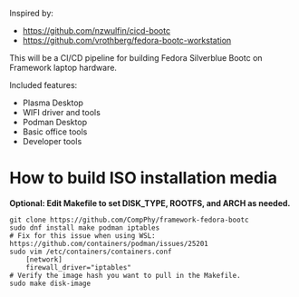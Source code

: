 Inspired by:
* https://github.com/nzwulfin/cicd-bootc
* https://github.com/vrothberg/fedora-bootc-workstation

This will be a CI/CD pipeline for building Fedora Silverblue Bootc on Framework laptop hardware.

Included features:
* Plasma Desktop
* WIFI driver and tools
* Podman Desktop
* Basic office tools
* Developer tools

How to build ISO installation media
============================
**Optional:  Edit Makefile to set DISK_TYPE, ROOTFS, and ARCH as needed.**

```
git clone https://github.com/CompPhy/framework-fedora-bootc
sudo dnf install make podman iptables
# Fix for this issue when using WSL:  https://github.com/containers/podman/issues/25201
sudo vim /etc/containers/containers.conf
    [network]
    firewall_driver="iptables"
# Verify the image hash you want to pull in the Makefile.
sudo make disk-image
```
